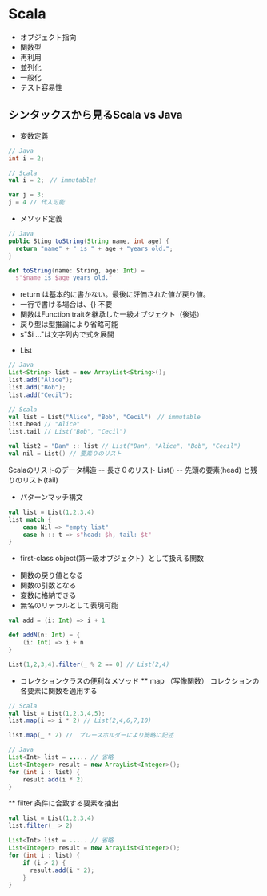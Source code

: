 Scala
=====


* オブジェクト指向
* 関数型
* 再利用
* 並列化
* 一般化
* テスト容易性

シンタックスから見るScala vs Java
------
* 変数定義

```java
// Java
int i = 2;
```

```scala
// Scala
val i = 2;　// immutable!

var j = 3;
j = 4 // 代入可能
```

* メソッド定義
```java
// Java
public Sting toString(String name, int age) {
  return "name" + " is " + age + "years old.";
}
```
```scala
def toString(name: String, age: Int) =
  s"$name is $age years old."
```
- return は基本的に書かない。最後に評価された値が戻り値。
- 一行で書ける場合は、{} 不要
- 関数はFunction traitを継承した一級オブジェクト（後述）
- 戻り型は型推論により省略可能
- s"$i ..."は文字列内で式を展開

* List
```java
// Java
List<String> list = new ArrayList<String>();
list.add("Alice");
list.add("Bob");
list.add("Cecil");
```
```scala
// Scala
val list = List("Alice", "Bob", "Cecil")　// immutable
list.head // "Alice"
list.tail // List("Bob", "Cecil")

val list2 = "Dan" :: list // List("Dan", "Alice", "Bob", "Cecil")
val nil = List() // 要素０のリスト
```
Scalaのリストのデータ構造
-- 長さ０のリスト List()
-- 先頭の要素(head) と残りのリスト(tail)

* パターンマッチ構文
```scala
val list = List(1,2,3,4)
list match {
    case Nil => "empty list"
    case h :: t => s"head: $h, tail: $t"
}
```

* first-class object(第一級オブジェクト）として扱える関数
- 関数の戻り値となる
- 関数の引数となる
- 変数に格納できる
- 無名のリテラルとして表現可能
```scala
val add = (i: Int) => i + 1

def addN(n: Int) = {
    (i: Int) => i + n
}

List(1,2,3,4).filter(_ % 2 == 0) // List(2,4)
```

* コレクションクラスの便利なメソッド
** map （写像関数）
コレクションの各要素に関数を適用する
```scala
// Scala
val list = List(1,2,3,4,5);
list.map(i => i * 2) // List(2,4,6,7,10)

list.map(_ * 2) //　プレースホルダーにより簡略に記述
```
```java
// Java
List<Int> list = ..... // 省略
List<Integer> result = new ArrayList<Integer>();
for (int i : list) {
    result.add(i * 2)
}
```
** filter 条件に合致する要素を抽出
```scala
val list = List(1,2,3,4)
list.filter(_ > 2)
```
```java
List<Int> list = ..... // 省略
List<Integer> result = new ArrayList<Integer>();
for (int i : list) {
    if (i > 2) {
      result.add(i * 2);
    }
}
```



